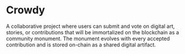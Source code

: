 # Crowdy
 A collaborative project where users can submit and vote on digital art, stories, or contributions that will be immortalized on the blockchain as a community monument. The monument evolves with every accepted contribution and is stored on-chain as a shared digital artifact.

